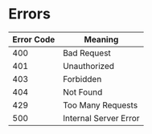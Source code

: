 # Errors

Error Code | Meaning
---------- | -------
400 | Bad Request
401 | Unauthorized 
403 | Forbidden
404 | Not Found
429 | Too Many Requests
500 | Internal Server Error
